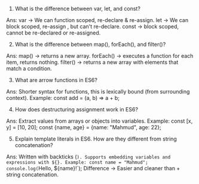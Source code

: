 1. What is the difference between var, let, and const?

Ans: var → We can function scoped, re-declare & re-assign.
     let → We can block scoped, re-assign , but can't re-declare.
     const → block scoped, cannot be re-declared or re-assigned.

2. What is the difference between map(), forEach(), and filter()?

Ans: map() → returns a new array.
     forEach() → executes a function for each item, returns nothing.
     filter() → returns a new array with elements that match a condition.

3. What are arrow functions in ES6?

Ans: Shorter syntax for functions, this is lexically bound (from surrounding context).
     Example: const add = (a, b) => a + b; 

4. How does destructuring assignment work in ES6?

Ans: Extract values from arrays or objects into variables.
     Example:
     const [x, y] = [10, 20];
     const {name, age} = {name: "Mahmud", age: 22};  

5. Explain template literals in ES6. How are they different from string concatenation?

Ans: Written with backticks (`).
     Supports embedding variables and expressions with ${}.
     Example:
     const name = "Mahmud";
     console.log(`Hello, ${name}!`);
     Difference → Easier and cleaner than + string concatenation.                 

